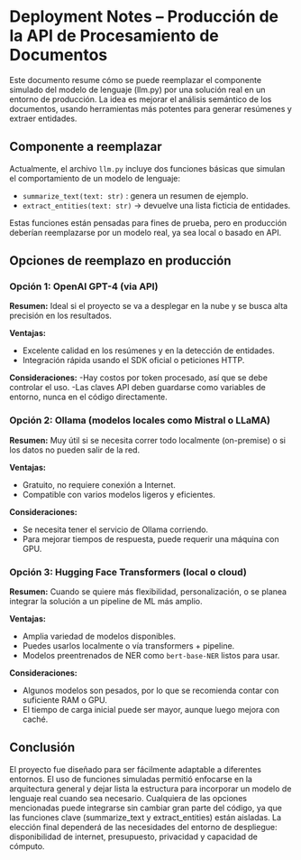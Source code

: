 #  Deployment Notes – Producción de la API de Procesamiento de Documentos

Este documento resume cómo se puede reemplazar el componente simulado del modelo de lenguaje (llm.py) por una solución real en un entorno de producción. La idea es mejorar el análisis semántico de los documentos, usando herramientas más potentes para generar resúmenes y extraer entidades.


##  Componente a reemplazar

Actualmente, el archivo `llm.py` incluye dos funciones básicas que simulan el comportamiento de un modelo de lenguaje:

- `summarize_text(text: str)` : genera un resumen de ejemplo.
- `extract_entities(text: str)` → devuelve una lista ficticia de entidades.

Estas funciones están pensadas para fines de prueba, pero en producción deberían reemplazarse por un modelo real, ya sea local o basado en API.


##  Opciones de reemplazo en producción

### Opción 1: OpenAI GPT-4 (via API)

**Resumen:** Ideal si el proyecto se va a desplegar en la nube y se busca alta precisión en los resultados.

**Ventajas:**
- Excelente calidad en los resúmenes y en la detección de entidades.
- Integración rápida usando el SDK oficial o peticiones HTTP.

**Consideraciones:**
-Hay costos por token procesado, así que se debe controlar el uso.
-Las claves API deben guardarse como variables de entorno, nunca en el código directamente.


###  Opción 2: Ollama (modelos locales como Mistral o LLaMA)

**Resumen:** Muy útil si se necesita correr todo localmente (on-premise) o si los datos no pueden salir de la red.

**Ventajas:**
- Gratuito, no requiere conexión a Internet.
- Compatible con varios modelos ligeros y eficientes.

**Consideraciones:**
- Se necesita tener el servicio de Ollama corriendo.
- Para mejorar tiempos de respuesta, puede requerir una máquina con GPU.


###  Opción 3: Hugging Face Transformers (local o cloud)

**Resumen:** Cuando se quiere más flexibilidad, personalización, o se planea integrar la solución a un pipeline de ML más amplio.

**Ventajas:**
- Amplia variedad de modelos disponibles.
- Puedes usarlos localmente o vía transformers + pipeline.
- Modelos preentrenados de NER como `bert-base-NER` listos para usar.

**Consideraciones:**
- Algunos modelos son pesados, por lo que se recomienda contar con suficiente RAM o GPU.
- El tiempo de carga inicial puede ser mayor, aunque luego mejora con caché.


##  Conclusión

El proyecto fue diseñado para ser fácilmente adaptable a diferentes entornos. El uso de funciones simuladas permitió enfocarse en la arquitectura general y dejar lista la estructura para incorporar un modelo de lenguaje real cuando sea necesario.
Cualquiera de las opciones mencionadas puede integrarse sin cambiar gran parte del código, ya que las funciones clave (summarize_text y extract_entities) están aisladas. La elección final dependerá de las necesidades del entorno de despliegue: disponibilidad de internet, presupuesto, privacidad y capacidad de cómputo.